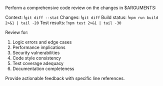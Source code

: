 Perform a comprehensive code review on the changes in $ARGUMENTS:

Context: !`git diff --stat`
Changes: !`git diff`
Build status: !`npm run build 2>&1 | tail -20`
Test results: !`npm test 2>&1 | tail -30`

Review for:
1. Logic errors and edge cases
2. Performance implications
3. Security vulnerabilities  
4. Code style consistency
5. Test coverage adequacy
6. Documentation completeness

Provide actionable feedback with specific line references.